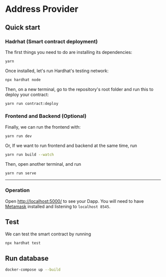 # Address Provider

## Quick start

### Hadrhat (Smart contract deployment)
The first things you need to do are installing its dependencies:

```sh
yarn
```

Once installed, let's run Hardhat's testing network:

```sh
npx hardhat node
```

Then, on a new terminal, go to the repository's root folder and run this to
deploy your contract:

```sh
yarn run contract:deploy
```
### Frontend and Backend (Optional)
Finally, we can run the frontend with:

```sh
yarn run dev
```

Or, If we want to run frontend and backend at the same time, run
```sh
yarn run build --watch
```
Then, open another terminal, and run 
```sh
yarn run serve
```

---
### Operation
Open [http://localhost:5000/](http://localhost:3000/) to see your Dapp. You will
need to have [Metamask](https://metamask.io) installed and listening to
`localhost 8545`.

## Test
We can test the smart contract by running
```sh
npx hardhat test
```

## Run database
```sh
docker-compose up --build
```